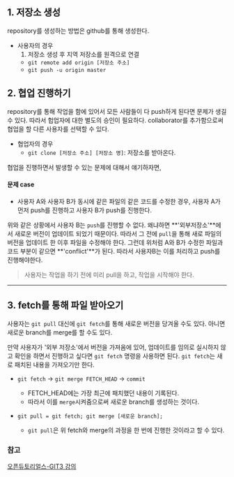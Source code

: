 ## 1. 저장소 생성
repository를 생성하는 방법은 github를 통해 생성한다. 

- 사용자의 경우
  1. 저장소 생성 후 지역 저장소를 원격으로 연결
    - `git remote add origin [저장소 주소]`
    - `git push -u origin master`

## 2. 협업 진행하기
repository를 통해 작업을 함에 있어서 모든 사람들이 다 push하게 된다면 문제가 생길 수 있다. 따라서 헙업자에 대한 별도의 승인이 필요하다. collaborator를 추가함으로써 협업을 할 다른 사용자를 선택할 수 있다. 

  - 협업자의 경우
    - `git clone [저장소 주소] [저장소 명]`: 저장소를 받아온다.

협업을 진행하면서 발생할 수 있는 문제에 대해서 얘기하자면,

#### 문제 case
   - 사용자 A와 사용자 B가 동시에 같은 파일의 같은 코드를 수정한 경우, 사용자 A가 먼저 push를 진행하고 사용자 B가 push를 진행한다.

  위와 같은 상황에서 사용자 B는 `push`를 진행할 수 없다. 왜냐하면 **'외부저장소'**에서 새로운 버전이 업데이트 되었기 때문이다. 따라서 그 전에 `pull`을 통해 새로 파일의 버전을 업데이트 한 이후 파일을 수정해야 한다. 그런데 위처럼 A와 B가 수정한 파일과 코드 부분이 같으면 **'conflict'**가 된다. 따라서 사용자B는 이를 처리하고 push를 진행해야한다.

> 사용자는 작업을 하기 전에 미리 pull을 하고, 작업을 시작해야 한다. 

--------------------
## 3. fetch를 통해 파일 받아오기 
사용자는 `git pull` 대신에 `git fetch`를 통해 새로운 버전을 당겨올 수도 있다. 아니면 새로운 branch를 merge를 할 수도 있다.  

만약 사용자가 '외부 저장소'에서 버전을 가져옴에 있어, 업데이트를 임의로 실시하지 않고 확인을 하면서 진행하고 싶다면 `git fetch` 명령을 사용하면 된다. `git fetch`는 새로 패치된 내용을 가져오기만 한다.


- `git fetch` -> `git merge FETCH_HEAD` -> `commit`
  - FETCH_HEAD에는 가장 최근에 패치했던 내용이 기록된다.
  - 따라서 이를 `merge`시켜줌으로써 새로운 branch를 생성하는 것이다.  

- ```git pull = git fetch; git merge [새로운 branch];```  
  - `git pull`은 위 fetch와 merge의 과정을 한 번에 진행한 것이라고 할 수 있다. 



### 참고
[오픈듀토리얼스-GIT3 강의](https://opentutorials.org/course/3842)